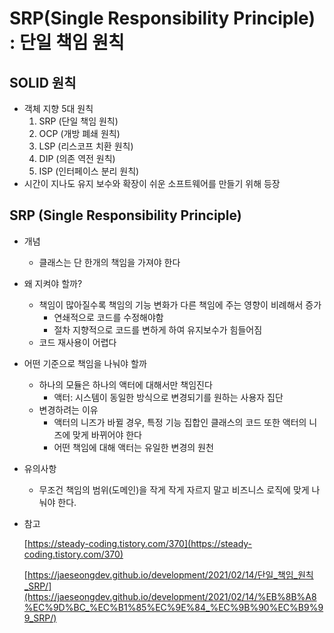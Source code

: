 # SRP(Single Responsibility Principle) : 단일 책임 원칙

## SOLID 원칙

- 객체 지향 5대 원칙
    1. SRP (단일 책임 원칙)
    2. OCP (개방 폐쇄 원칙)
    3. LSP (리스코프 치환 원칙)
    4. DIP (의존 역전 원칙)
    5. ISP (인터페이스 분리 원칙)
- 시간이 지나도 유지 보수와 확장이 쉬운 소프트웨어를 만들기 위해 등장

## SRP (Single Responsibility Principle)

- 개념
    - 클래스는 단 한개의 책임을 가져야 한다
- 왜 지켜야 할까?
    - 책임이 많아질수록 책임의 기능 변화가 다른 책임에 주는 영향이 비례해서 증가
        - 연쇄적으로 코드를 수정해야함
        - 절차 지향적으로 코드를 변하게 하여 유지보수가 힘들어짐
    - 코드 재사용이 어렵다
- 어떤 기준으로 책임을 나눠야 할까
    - 하나의 모듈은 하나의 액터에 대해서만 책임진다
        - 액터: 시스템이 동일한 방식으로 변경되기를 원하는 사용자 집단
    - 변경하려는 이유
        - 액터의 니즈가 바뀔 경우, 특정 기능 집합인 클래스의 코드 또한 액터의 니즈에 맞게 바뀌어야 한다
        - 어떤 책임에 대해 액터는 유일한 변경의 원천
- 유의사항
    - 무조건 책임의 범위(도메인)을 작게 작게 자르지 말고 비즈니스 로직에 맞게 나눠야 한다.
- 참고

  [https://steady-coding.tistory.com/370](https://steady-coding.tistory.com/370)

  [https://jaeseongdev.github.io/development/2021/02/14/단일_책임_원칙_SRP/](https://jaeseongdev.github.io/development/2021/02/14/%EB%8B%A8%EC%9D%BC_%EC%B1%85%EC%9E%84_%EC%9B%90%EC%B9%99_SRP/)